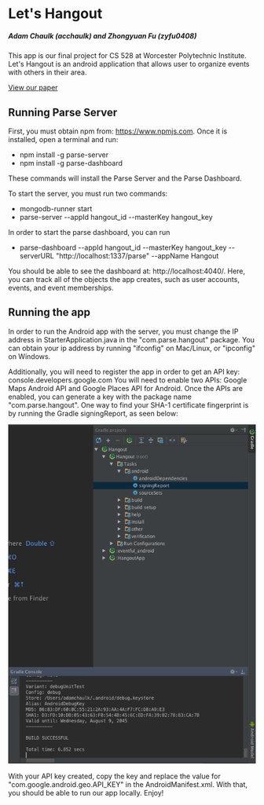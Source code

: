 # Let's Hangout
##### Adam Chaulk (acchaulk) and Zhongyuan Fu (zyfu0408)
This app is our final project for CS 528 at Worcester Polytechnic Institute. Let's Hangout is an
android application that allows user to organize events with others in their area.

[View our paper](https://github.com/zyfu0408/Hangout/blob/master/AndroidPaper.pdf)

## Running Parse Server
First, you must obtain npm from: https://www.npmjs.com. Once it is installed, open a terminal and run:
- npm install -g parse-server
- npm install -g parse-dashboard

These commands will install the Parse Server and the Parse Dashboard.

To start the server, you must run two commands:
- mongodb-runner start
- parse-server --appId hangout_id --masterKey hangout_key

In order to start the parse dashboard, you can run
- parse-dashboard --appId hangout_id --masterKey hangout_key --serverURL "http://localhost:1337/parse" --appName Hangout

You should be able to see the dashboard at: http://localhost:4040/. Here, you can track all of the objects the app creates,
such as user accounts, events, and event memberships.

## Running the app
In order to run the Android app with the server, you must change the IP address in StarterApplication.java in the
"com.parse.hangout" package. You can obtain your ip address by running "ifconfig" on Mac/Linux, or "ipconfig" on Windows.

Additionally, you will need to register the app in order to get an API key: console.developers.google.com
You will need to enable two APIs: Google Maps Android API and Google Places API for Android. Once the APIs are enabled, you can generate a key with the package name "com.parse.hangout". One way to find your 	SHA-1 certificate fingerprint is by running the Gradle signingReport, as seen below:

![Gradle signingReport image](/images/gradle.png)

With your API key created, copy the key and replace the value for "com.google.android.geo.API_KEY" in the AndroidManifest.xml. With that, you should be able to run our app locally. Enjoy!
